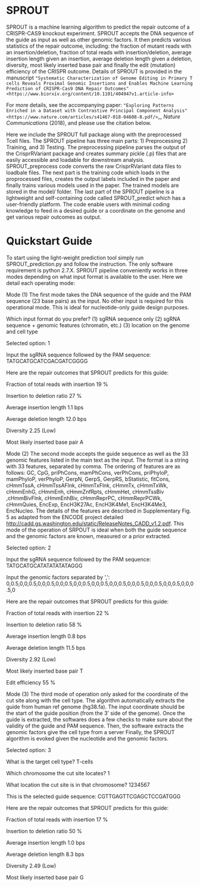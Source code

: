 # SPROUT

SPROUT is a machine learning algorithm to predict the repair outcome of a CRISPR-CAS9 knockout experiment. SPROUT accepts the DNA sequence of the guide as input as well as other genomic factors. It then predicts various statistics of the repair outcome, including: the fraction of mutant reads with an insertion/deletion, fraction of total reads with insertion/deletion, average insertion length given an insertion, average deletion length given a deletion, diversity, most likely inserted base pair and finally the edit (mutation) efficiency of the CRISPR outcome. Details of SPROUT is provided in the manuscript `"Systematic Characterization of Genome Editing in Primary T cells Reveals Proximal Genomic Insertions and Enables Machine Learning Prediction of CRISPR-Cas9 DNA Repair Outcomes" <https://www.biorxiv.org/content/10.1101/404947v1.article-info>`

For more details, see the accompanying paper: `"Exploring Patterns Enriched in a Dataset with Contrastive Principal Component Analysis"
<https://www.nature.com/articles/s41467-018-04608-8.pdf/>`_, *Nature Communications* (2018), and please use the citation below.


Here we include the SPROUT full package along with the preprocessed Tcell files. The SPROUT pipeline has three main parts: 1) Preprocessing 2) Training, and 3) Testing. The preprocessing pipeline parses the output of the CrisprRVariant package and creates summary pickle (.p) files that are easily accessible and loadable for downstream analysis. SPROUT_preprocess code converts the raw CrisprRVariant data files to loadbale files. The next part is the training code which loads in the proprocessed files, creates the output labels included in the paper and finally trains various models used in the paper. The trained models are stored in the model/ folder. The last part of the SPROUT pipeline is a lightweight and self-containing code called SPROUT_predict which has a user-friendly platform. The code enable users with minimal coding knowledge to feed in a desired guide or a coordinate on the genome and get various repair outcomes as output.

# Quickstart Guide

To start using the light-weight prediction tool simply run SPROUT_prediction.py and follow the instruction. The only software requirement is python 2.7.X. SPROUT pipeline conveniently works in three modes depending on what input format is available to the user. Here we detail each operating mode:

Mode (1) The first mode takes the DNA sequence of the guide and the PAM sequence (23 base pairs) as the input. No other input is required for this operational mode. This is ideal for nucleotide-only guide design purposes.  

Which input format do you prefer? 
(1) sgRNA sequence only
(2) sgRNA sequence + genomic features (chromatin, etc.)
(3) location on the genome and cell type 

Selected option:
1

Input the sgRNA sequence followed by the PAM sequence:
TATGCATGCATCGACGATCGGGG

Here are the repair outcomes that SPROUT predicts for this guide:

Fraction of total reads with insertion  19 % 

Insertion to deletion ratio             27 %

Average insertion length                1.1 bps

Average deletion length                 12.0 bps

Diversity                               2.25 (Low)

Most likely inserted base pair          A


Mode (2) The second mode accepts the guide sequence as well as the 33 genomic features listed in the main text as the  input. The format is a string with 33 features, separated by comma. The ordering of features are as follows: GC, CpG, priPhCons, mamPhCons, verPhCons, priPhyloP, mamPhyloP, verPhyloP, GerpN, GerpS, GerpRS, bStatistic, fitCons, cHmmTssA, cHmmTssAFlnk, cHmmTxFlnk, cHmmTx, cHmmTxWk, cHmmEnhG, cHmmEnh, cHmmZnfRpts, cHmmHet, cHmmTssBiv ,cHmmBivFlnk, cHmmEnhBiv, cHmmReprPC, cHmmReprPCWk, cHmmQuies, EncExp, EncH3K27Ac, EncH3K4Me1, EncH3K4Me3, EncNucleo.
The details of the features are described in Supplementary Fig. 5 as adapted from the ENCODE project detailed http://cadd.gs.washington.edu/static/ReleaseNotes_CADD_v1.2.pdf. This mode of the operation of SRPOUT is ideal when both the guide sequence and the genomic factors are known, measured or a prior extracted.

Selected option:
2

Input the sgRNA sequence followed by the PAM sequence:
TATGCATGCATATATATATAGGG

Input the genomic factors separated by ',':
0,0.5,0,0,0.5,0,0,0.5,0,0,0.5,0,0,0.5,0,0,0.5,0,0,0.5,0,0,0.5,0,0,0.5,0,0,0.5,0,0,0.5,0

Here are the repair outcomes that SPROUT predicts for this guide:

Fraction of total reads with insertion 		22 %

Insertion to deletion ratio 			58 %

Average insertion length 			0.8 bps

Average deletion length 			11.5 bps

Diversity 					2.92 (Low)

Most likely inserted base pair 		T

Edit efficiency 					55 %


Mode (3) The third mode of operation only asked for the coordinate of the cut site along with the cell type. The algorithm automatically extracts the guide from human ref genome (hg38.fa). The input coordinate should be the start of the guide position (from the 3’ side of the genome). Once the guide is extracted, the softwares does a few checks to make sure about the validity of the guide and PAM sequence. Then, the software extracts the genomic factors give the cell type from a server Finally, the SPROUT algorithm is evoked given the nucleotide and the genomic factors. 



Selected option:
3

What is the target cell type?
T-cells

Which chromosome the cut site locates?
1

What location the cut site is in that chromosome?
1234567

This is the selected guide sequence:
CGTTGAGTTCGAGCTCCGATGGG

Here are the repair outcomes that SPROUT predicts for this guide:

Fraction of total reads with insertion 		17 %

Insertion to deletion ratio 			50 %

Average insertion length 			1.0 bps

Average deletion length 			8.3 bps

Diversity 					2.49 (Low)

Most likely inserted base pair 		G


